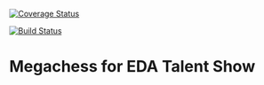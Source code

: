 [![Coverage Status](https://coveralls.io/repos/github/oldanirenzo/Megachess-Eventbrite/badge.svg?branch=master)](https://coveralls.io/github/oldanirenzo/Megachess-Eventbrite?branch=master)

[![Build Status](https://travis-ci.com/oldanirenzo/Megachess-Eventbrite.svg?branch=master)](https://travis-ci.com/oldanirenzo/Megachess-Eventbrite)

# Megachess for EDA Talent Show
